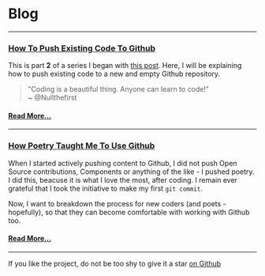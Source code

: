 <head>
  <!-- Information -->
  <meta name="author" content="Usheninte Dangana">
  <meta name="description" content="nullblogga | a tech blog for the JavaScript developer. Node.js hacks, info, advice and more.">
  <!-- Emojis -->
  <link href="https://afeld.github.io/emoji-css/emoji.css" rel="stylesheet">
  <!-- Global site tag (gtag.js) - Google Analytics -->
  <script async src="https://www.googletagmanager.com/gtag/js?id=UA-130472936-1"></script>
  <script>
    window.dataLayer = window.dataLayer || [];
    function gtag(){dataLayer.push(arguments);}
    gtag('js', new Date());

    gtag('config', 'UA-130472936-1');
  </script>
</head>

# <span style="text-decoration: underline; text-decoration-color: #fff;">Blog</span>

- - -

### [How To Push Existing Code To Github](./posts/12-03-2018_how-to-push-existing-code-to-github.md)

This is part **2** of a series I began with [this post](./posts/12-03-2018_how-poetry-taught-me-to-use-github.md). Here, I will be explaining how to push existing code to a new and empty Github repository.

<blockquote>
  "Coding is a beautiful thing. Anyone can learn to code!"
  <br />
  ~ @Nullthefirst
  <p> </p>
</blockquote>

#### [Read More...](./posts/12-03-2018_how-to-push-existing-code-to-github.md)

- - -

### [How Poetry Taught Me To Use Github](./posts/12-03-2018_how-poetry-taught-me-to-use-github.md)

When I started actively pushing content to Github, I did not push Open Source contributions, Components or anything of the like - I pushed poetry. I did this, beacuse it is what I love the most, after coding. I remain ever grateful that I took the initiative to make my first `git commit`.  

Now, I want to breakdown the process for new coders (and poets - hopefully), so that they can become comfortable with working with Github too.

#### [Read More...](./posts/12-03-2018_how-poetry-taught-me-to-use-github.md)

- - -

If you like the project, do not be too shy to give it a star <i class="em em-star2"></i> [on Github](https://github.com/Usheninte/nullblogga) 